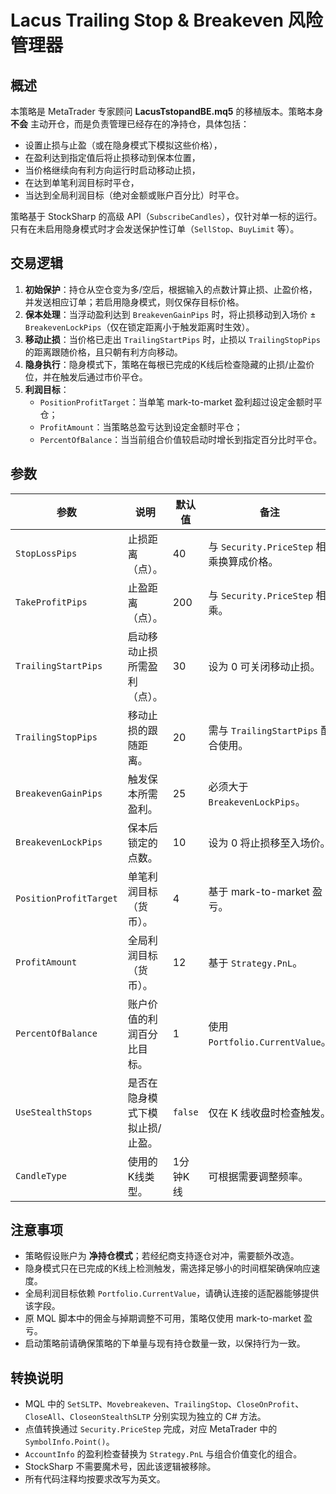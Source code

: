 # Lacus Trailing Stop & Breakeven 风险管理器

## 概述
本策略是 MetaTrader 专家顾问 **LacusTstopandBE.mq5** 的移植版本。策略本身 **不会** 主动开仓，而是负责管理已经存在的净持仓，具体包括：

- 设置止损与止盈（或在隐身模式下模拟这些价格），
- 在盈利达到指定值后将止损移动到保本位置，
- 当价格继续向有利方向运行时启动移动止损，
- 在达到单笔利润目标时平仓，
- 当达到全局利润目标（绝对金额或账户百分比）时平仓。

策略基于 StockSharp 的高级 API（`SubscribeCandles`），仅针对单一标的运行。只有在未启用隐身模式时才会发送保护性订单（`SellStop`、`BuyLimit` 等）。

## 交易逻辑
1. **初始保护**：持仓从空仓变为多/空后，根据输入的点数计算止损、止盈价格，并发送相应订单；若启用隐身模式，则仅保存目标价格。
2. **保本处理**：当浮动盈利达到 `BreakevenGainPips` 时，将止损移动到入场价 ± `BreakevenLockPips`（仅在锁定距离小于触发距离时生效）。
3. **移动止损**：当价格已走出 `TrailingStartPips` 时，止损以 `TrailingStopPips` 的距离跟随价格，且只朝有利方向移动。
4. **隐身执行**：隐身模式下，策略在每根已完成的K线后检查隐藏的止损/止盈价位，并在触发后通过市价平仓。
5. **利润目标**：
   - `PositionProfitTarget`：当单笔 mark-to-market 盈利超过设定金额时平仓；
   - `ProfitAmount`：当策略总盈亏达到设定金额时平仓；
   - `PercentOfBalance`：当当前组合价值较启动时增长到指定百分比时平仓。

## 参数
| 参数 | 说明 | 默认值 | 备注 |
|------|------|--------|------|
| `StopLossPips` | 止损距离（点）。 | 40 | 与 `Security.PriceStep` 相乘换算成价格。 |
| `TakeProfitPips` | 止盈距离（点）。 | 200 | 与 `Security.PriceStep` 相乘。 |
| `TrailingStartPips` | 启动移动止损所需盈利（点）。 | 30 | 设为 0 可关闭移动止损。 |
| `TrailingStopPips` | 移动止损的跟随距离。 | 20 | 需与 `TrailingStartPips` 配合使用。 |
| `BreakevenGainPips` | 触发保本所需盈利。 | 25 | 必须大于 `BreakevenLockPips`。 |
| `BreakevenLockPips` | 保本后锁定的点数。 | 10 | 设为 0 将止损移至入场价。 |
| `PositionProfitTarget` | 单笔利润目标（货币）。 | 4 | 基于 mark-to-market 盈亏。 |
| `ProfitAmount` | 全局利润目标（货币）。 | 12 | 基于 `Strategy.PnL`。 |
| `PercentOfBalance` | 账户价值的利润百分比目标。 | 1 | 使用 `Portfolio.CurrentValue`。 |
| `UseStealthStops` | 是否在隐身模式下模拟止损/止盈。 | `false` | 仅在 K 线收盘时检查触发。 |
| `CandleType` | 使用的K线类型。 | 1分钟K线 | 可根据需要调整频率。 |

## 注意事项
- 策略假设账户为 **净持仓模式**；若经纪商支持逐仓对冲，需要额外改造。
- 隐身模式只在已完成的K线上检测触发，需选择足够小的时间框架确保响应速度。
- 全局利润目标依赖 `Portfolio.CurrentValue`，请确认连接的适配器能够提供该字段。
- 原 MQL 脚本中的佣金与掉期调整不可用，策略仅使用 mark-to-market 盈亏。
- 启动策略前请确保策略的下单量与现有持仓数量一致，以保持行为一致。

## 转换说明
- MQL 中的 `SetSLTP`、`Movebreakeven`、`TrailingStop`、`CloseOnProfit`、`CloseAll`、`CloseonStealthSLTP` 分别实现为独立的 C# 方法。
- 点值转换通过 `Security.PriceStep` 完成，对应 MetaTrader 中的 `SymbolInfo.Point()`。
- `AccountInfo` 的盈利检查替换为 `Strategy.PnL` 与组合价值变化的组合。
- StockSharp 不需要魔术号，因此该逻辑被移除。
- 所有代码注释均按要求改写为英文。

